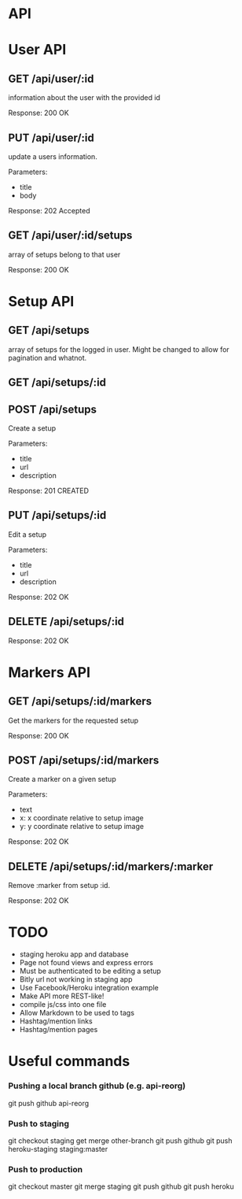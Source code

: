 API
=====

# User API

## GET /api/user/:id
information about the user with the provided id

Response:  200 OK

## PUT /api/user/:id
update a users information.

Parameters:
- title
- body

Response:  202 Accepted

## GET /api/user/:id/setups
array of setups belong to that user

Response:  200 OK

# Setup API

## GET /api/setups
array of setups for the logged in user. Might be changed to allow for
pagination and whatnot.

## GET /api/setups/:id

## POST /api/setups
Create a setup

Parameters:
- title
- url
- description

Response: 201 CREATED

## PUT /api/setups/:id
Edit a setup

Parameters:
- title
- url
- description

Response: 202 OK

## DELETE /api/setups/:id

Response: 202 OK

# Markers API

## GET /api/setups/:id/markers
Get the markers for the requested setup

Response: 200 OK

## POST /api/setups/:id/markers
Create a marker on a given setup

Parameters:
- text
- x: x coordinate relative to setup image 
- y: y coordinate relative to setup image

Response: 202 OK

## DELETE /api/setups/:id/markers/:marker
Remove :marker from setup :id.

Response: 202 OK

TODO
=====
- staging heroku app and database
- Page not found views and express errors
- Must be authenticated to be editing a setup
- Bitly url not working in staging app
- Use Facebook/Heroku integration example
- Make API more REST-like!
- compile js/css into one file
- Allow Markdown to be used to tags
- Hashtag/mention links
- Hashtag/mention pages

Useful commands
======

### Pushing a local branch github (e.g. api-reorg)
git push github api-reorg

### Push to staging
git checkout staging
get merge other-branch
git push github 
git push heroku-staging staging:master

### Push to production
git checkout master
git merge staging
git push github
git push heroku
